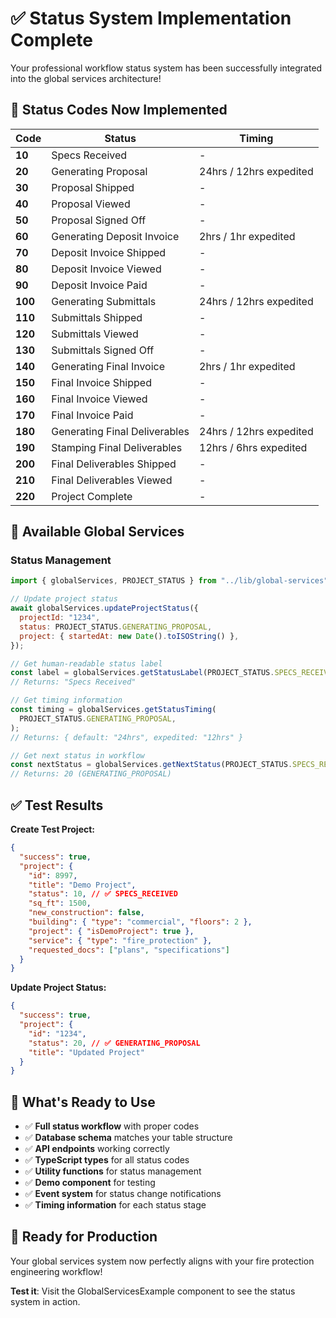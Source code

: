 # ✅ Status System Implementation Complete

Your professional workflow status system has been successfully integrated into the global services architecture!

## 🎯 **Status Codes Now Implemented**

| Code    | Status                        | Timing                  |
| ------- | ----------------------------- | ----------------------- |
| **10**  | Specs Received                | -                       |
| **20**  | Generating Proposal           | 24hrs / 12hrs expedited |
| **30**  | Proposal Shipped              | -                       |
| **40**  | Proposal Viewed               | -                       |
| **50**  | Proposal Signed Off           | -                       |
| **60**  | Generating Deposit Invoice    | 2hrs / 1hr expedited    |
| **70**  | Deposit Invoice Shipped       | -                       |
| **80**  | Deposit Invoice Viewed        | -                       |
| **90**  | Deposit Invoice Paid          | -                       |
| **100** | Generating Submittals         | 24hrs / 12hrs expedited |
| **110** | Submittals Shipped            | -                       |
| **120** | Submittals Viewed             | -                       |
| **130** | Submittals Signed Off         | -                       |
| **140** | Generating Final Invoice      | 2hrs / 1hr expedited    |
| **150** | Final Invoice Shipped         | -                       |
| **160** | Final Invoice Viewed          | -                       |
| **170** | Final Invoice Paid            | -                       |
| **180** | Generating Final Deliverables | 24hrs / 12hrs expedited |
| **190** | Stamping Final Deliverables   | 12hrs / 6hrs expedited  |
| **200** | Final Deliverables Shipped    | -                       |
| **210** | Final Deliverables Viewed     | -                       |
| **220** | Project Complete              | -                       |

## 🚀 **Available Global Services**

### Status Management

```javascript
import { globalServices, PROJECT_STATUS } from "../lib/global-services";

// Update project status
await globalServices.updateProjectStatus({
  projectId: "1234",
  status: PROJECT_STATUS.GENERATING_PROPOSAL,
  project: { startedAt: new Date().toISOString() },
});

// Get human-readable status label
const label = globalServices.getStatusLabel(PROJECT_STATUS.SPECS_RECEIVED);
// Returns: "Specs Received"

// Get timing information
const timing = globalServices.getStatusTiming(
  PROJECT_STATUS.GENERATING_PROPOSAL,
);
// Returns: { default: "24hrs", expedited: "12hrs" }

// Get next status in workflow
const nextStatus = globalServices.getNextStatus(PROJECT_STATUS.SPECS_RECEIVED);
// Returns: 20 (GENERATING_PROPOSAL)
```

## ✅ **Test Results**

**Create Test Project:**

```json
{
  "success": true,
  "project": {
    "id": 8997,
    "title": "Demo Project",
    "status": 10, // ✅ SPECS_RECEIVED
    "sq_ft": 1500,
    "new_construction": false,
    "building": { "type": "commercial", "floors": 2 },
    "project": { "isDemoProject": true },
    "service": { "type": "fire_protection" },
    "requested_docs": ["plans", "specifications"]
  }
}
```

**Update Project Status:**

```json
{
  "success": true,
  "project": {
    "id": "1234",
    "status": 20, // ✅ GENERATING_PROPOSAL
    "title": "Updated Project"
  }
}
```

## 🔧 **What's Ready to Use**

- ✅ **Full status workflow** with proper codes
- ✅ **Database schema** matches your table structure
- ✅ **API endpoints** working correctly
- ✅ **TypeScript types** for all status codes
- ✅ **Utility functions** for status management
- ✅ **Demo component** for testing
- ✅ **Event system** for status change notifications
- ✅ **Timing information** for each status stage

## 🎯 **Ready for Production**

Your global services system now perfectly aligns with your fire protection engineering workflow!

**Test it**: Visit the GlobalServicesExample component to see the status system in action.
